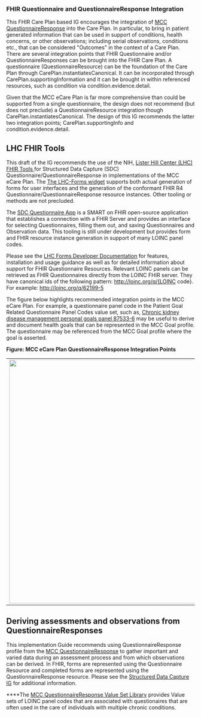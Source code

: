 ### FHIR Questionnaire and QuestionnaireResponse Integration

This FHIR Care Plan based IG encourages the integration of [MCC QuestionnaireResponse](StructureDefinition-MCCQuestionnaireResponse.html) into the Care Plan. In particular, to bring in patient generated information that can be used in support of conditions, health concerns, or other observations; including serial observations, conditions etc., that can be considered "Outcomes" in the context of a Care Plan. There are several integration points that FHIR Questionnaire and/or QuestionnaireResponses can be brought into the FHIR Care Plan. A questionnaire (QuestionnaireResource) can be the foundation of the Care Plan through CarePlan.instantiatesCanonical. It can be incorporated through CarePlan.supportingInformation and it can be brought in within referenced resources, such as condition via condition.evidence.detail.

Given that the MCC eCare Plan is far more comprehensive than could be supported from a single questionnaire, the design does not recommend (but does not preclude) a QuestionnaireResource integration though CarePlan.instantiatesCanonical.  The design of this IG recommends the latter two integration points; CarePlan.supportingInfo and condition.evidence.detail.

## LHC FHIR Tools

This draft of the IG recommends the use of the NIH, [Lister Hill Center (LHC) FHIR Tools ](https://lhcforms.nlm.nih.gov/ ) for Structured Data Capture (SDC) Questionnaire/QuestionnaireResponse in implementations of the MCC eCare Plan. The [The LHC-Forms widget](https://lhcforms.nlm.nih.gov/) supports both actual generation of forms for user interfaces and the generation of the conformant FHIR R4 Questionnaire/QuestionnaireResponse resource instances. Other tooling or methods are not precluded.

The [SDC Questionnaire App](https://lhcforms.nlm.nih.gov/sdc) is a SMART on FHIR open-source application that establishes a connection with a FHIR Server and provides an interface for selecting Questionnaires, filling them out, and saving Questionnaires and Observation data. This tooling is still under development but provides form and FHIR resource instance generation in support of many LOINC panel codes. 

Please see the [LHC Forms Developer Documentation](http://lhncbc.github.io/lforms/) for features, installation and usage guidance as well as for detailed information about support for FHIR Questionnaire Resources.
Relevant LOINC panels can be retrieved as FHIR Questionnaires directly from the LOINC FHIR server. They have canonical ids of the following pattern: http://loinc.org/q/{LOINC code}. For example:
http://loinc.org/q/62199-5

The figure below highlights recommended integration points in the MCC eCare Plan. For example, a questionnaire panel code in the Patient Goal Related Questionnaire Panel Codes value set, such as, [Chronic kidney disease management personal goals panel 87533-6](https://forms.loinc.org/87533-6) may be useful to derive and document health goals that can be represented in the MCC Goal profile. The questionnaire may be referenced from the MCC Goal profile where the goal is asserted.

**Figure:  MCC eCare Plan QuestionnaireResponse Integration Points**
<table><tr><td><img width="650px" height="650px" src="Copy of QR Integration.svg" /></td></tr></table>

## Deriving assessments and observations from QuestionnaireResponses
 
This implementation Guide recommends using QuestionnaireResponse profile from the [MCC QuestionnaireResponse](StructureDefinition-MCCQuestionnaireResponse.html) to gather important and varied data during an assessment process and from which observations can be derived. In FHIR, forms are represented using the Questionnaire Resource and completed forms are represented using the QuestionnaireResponse resource. Please see the [Structured Data Capture IG](http://hl7.org/fhir/uv/sdc/STU3/) for additional information.
 

****The [MCC QuestionnaireResponse Value Set Library](mcc_questionnaire_response_value_sets.html) provides Value sets of LOINC panel codes that are associated with questionaires that are often used in the care of individuals with multiple chronic conditions.